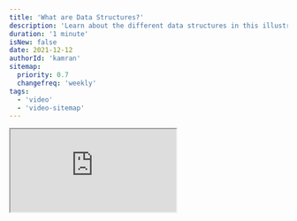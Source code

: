 ```yaml
---
title: 'What are Data Structures?'
description: 'Learn about the different data structures in this illustrated series'
duration: '1 minute'
isNew: false
date: 2021-12-12
authorId: 'kamran'
sitemap:
  priority: 0.7
  changefreq: 'weekly'
tags:
  - 'video'
  - 'video-sitemap'
---
```


<iframe class="w-full aspect-video mb-5" src="https://www.youtube.com/embed/9rhT3P1MDHk" title="What are Data Structures?"></iframe>

